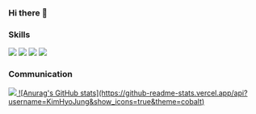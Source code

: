 ### Hi there 👋   

<h3>Skills</h3>
<img src="https://img.shields.io/badge/Java-007396?style=flat-square&logo=Java&logoColor=white" /> <img src="https://img.shields.io/badge/Python-3776AB?style=flat-square&logo=Python&logoColor=white" /> <img src="https://img.shields.io/badge/MySQL-4479A1?style=flat-square&logo=MySQL&logoColor=white" /> <img src="https://img.shields.io/badge/Android-3DDC84?style=flat-square&logo=MySQL&logoColor=white" />
<h3>Communication</h3>
<a href="https://www.instagram.com/hyojung_yi/"><img src="https://img.shields.io/badge/Instagram-E4405F?style=flat-square&logo=Instagram&logoColor=white&link=https://www.instagram.com/woo0_hooo/"/>
![Anurag's GitHub stats](https://github-readme-stats.vercel.app/api?username=KimHyoJung&show_icons=true&theme=cobalt)   

